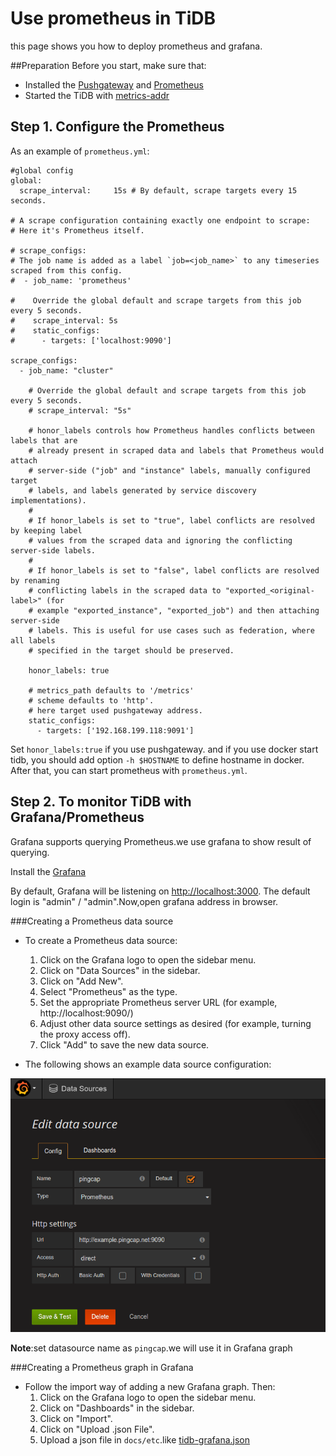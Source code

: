 # Use prometheus in TiDB

this page shows you how to deploy prometheus and grafana.

##Preparation
Before you start, make sure that: 

+ Installed the [Pushgateway](https://github.com/prometheus/pushgateway) and [Prometheus](https://prometheus.io/docs/introduction/install)
+ Started the TiDB with [metrics-addr](https://github.com/pingcap/docs/blob/master/op-guide/configuration.md#--metrics-addr)

## Step 1. Configure the Prometheus

As an example of `prometheus.yml`:

```
#global config
global:
  scrape_interval:     15s # By default, scrape targets every 15 seconds.

# A scrape configuration containing exactly one endpoint to scrape:
# Here it's Prometheus itself.

# scrape_configs:
# The job name is added as a label `job=<job_name>` to any timeseries scraped from this config.
#  - job_name: 'prometheus'

#    Override the global default and scrape targets from this job every 5 seconds.
#    scrape_interval: 5s
#    static_configs:
#      - targets: ['localhost:9090']

scrape_configs:
  - job_name: "cluster"

    # Override the global default and scrape targets from this job every 5 seconds.
    # scrape_interval: "5s"

    # honor_labels controls how Prometheus handles conflicts between labels that are
    # already present in scraped data and labels that Prometheus would attach
    # server-side ("job" and "instance" labels, manually configured target
    # labels, and labels generated by service discovery implementations).
    #
    # If honor_labels is set to "true", label conflicts are resolved by keeping label
    # values from the scraped data and ignoring the conflicting server-side labels.
    #
    # If honor_labels is set to "false", label conflicts are resolved by renaming
    # conflicting labels in the scraped data to "exported_<original-label>" (for
    # example "exported_instance", "exported_job") and then attaching server-side
    # labels. This is useful for use cases such as federation, where all labels
    # specified in the target should be preserved.
    
    honor_labels: true

    # metrics_path defaults to '/metrics'
    # scheme defaults to 'http'.
    # here target used pushgateway address.
    static_configs:
      - targets: ['192.168.199.118:9091'] 

```

Set `honor_labels:true` if you use pushgateway. and if you use docker start tidb, you should add option `-h $HOSTNAME` to define hostname in docker. After that, you can start prometheus with `prometheus.yml`.


## Step 2. To monitor TiDB with Grafana/Prometheus
Grafana supports querying Prometheus.we use grafana to show result of querying.

Install the [Grafana](http://docs.grafana.org/)

By default, Grafana will be listening on [http://localhost:3000](). The default login is "admin" / "admin".Now,open grafana address in browser.

###Creating a Prometheus data source

- To create a Prometheus data source:
    1. Click on the Grafana logo to open the sidebar menu.
    2. Click on "Data Sources" in the sidebar.
    3. Click on "Add New".
    4. Select "Prometheus" as the type.
    5. Set the appropriate Prometheus server URL (for example, http://localhost:9090/)
    6. Adjust other data source settings as desired (for example, turning the proxy access off).
    7. Click "Add" to save the new data source.

- The following shows an example data source configuration:

![image alt text](datasource.png)    

**Note**:set datasource name as `pingcap`.we will use it in Grafana graph

###Creating a Prometheus graph in Grafana

- Follow the import way of adding a new Grafana graph. Then:
    1. Click on the Grafana logo to open the sidebar menu.
    2. Click on "Dashboards" in the sidebar.
    3. Click on "Import".
    4. Click on "Upload .json File".
    5. Upload a json file in `docs/etc`.like [tidb-grafana.json](https://github.com/pingcap/docs/blob/master/etc/tidb-grafana.json)

